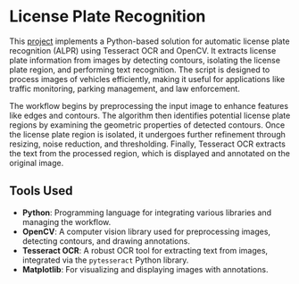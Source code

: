 
# License Plate Recognition

This [project](https://github.com/nasim-raj-laskar/pyth-30/blob/main/Python%2030/LicensePlate-Recognition/main.py) implements a Python-based solution for automatic license plate recognition (ALPR) using Tesseract OCR and OpenCV. It extracts license plate information from images by detecting contours, isolating the license plate region, and performing text recognition. The script is designed to process images of vehicles efficiently, making it useful for applications like traffic monitoring, parking management, and law enforcement.

The workflow begins by preprocessing the input image to enhance features like edges and contours. The algorithm then identifies potential license plate regions by examining the geometric properties of detected contours. Once the license plate region is isolated, it undergoes further refinement through resizing, noise reduction, and thresholding. Finally, Tesseract OCR extracts the text from the processed region, which is displayed and annotated on the original image.

## Tools Used

- **Python**: Programming language for integrating various libraries and managing the workflow.
- **OpenCV**: A computer vision library used for preprocessing images, detecting contours, and drawing annotations.
- **Tesseract OCR**: A robust OCR tool for extracting text from images, integrated via the `pytesseract` Python library.
- **Matplotlib**: For visualizing and displaying images with annotations.

